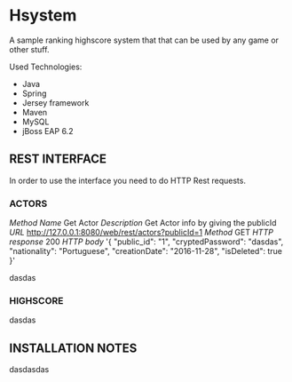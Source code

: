 # Hsystem 

A sample ranking highscore system that that can be used by any game or other stuff. 

Used Technologies: 
- Java 
- Spring 
- Jersey framework
- Maven
- MySQL
- jBoss EAP 6.2



## REST INTERFACE

In order to use the interface you need to do HTTP Rest requests. 

### ACTORS

*Method Name* Get Actor
*Description* Get Actor info by giving the publicId
*URL* http://127.0.0.1:8080/web/rest/actors?publicId=1 
*Method* GET
*HTTP response* 200 
*HTTP body* 
'{
  "public_id": "1",
  "cryptedPassword": "dasdas",
  "nationality": "Portuguese",
  "creationDate": "2016-11-28",
  "isDeleted": true
}'


dasdas
### HIGHSCORE

dasdas

## INSTALLATION NOTES 
dasdasdas
